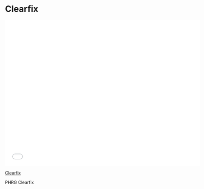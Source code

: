 # Clearfix

<iframe width="640" height="480" src="//www.youtube.com/embed/4d0Lecgy5xs?rel=0&modestbranding=1" frameborder="0" allowfullscreen></iframe><p><a href="https://www.youtube.com/watch?v=4d0Lecgy5xs">Clearfix</a></p>

<p data-visibility='hidden'>PHRG Clearfix</p>
